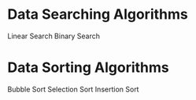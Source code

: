 # Data Searching Algorithms
Linear Search
Binary Search

# Data Sorting Algorithms
Bubble Sort
Selection Sort
Insertion Sort
